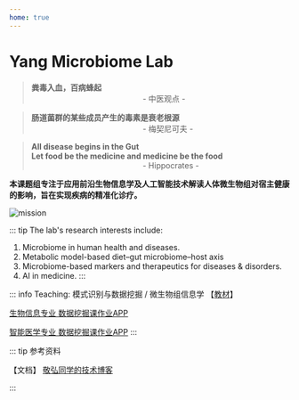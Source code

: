 ```yaml
---
home: true
---
```



# Yang Microbiome Lab


> **粪毒入血，百病蜂起**<br>
>&emsp;&emsp;&emsp;&emsp;&emsp;&emsp;&emsp;&emsp;&emsp;&emsp;&emsp;&emsp;&emsp;&emsp; - 中医观点 -

> **肠道菌群的某些成员产生的毒素是衰老根源**<br>
>&emsp;&emsp;&emsp;&emsp;&emsp;&emsp;&emsp;&emsp;&emsp;&emsp;&emsp;&emsp;&emsp;&emsp; - 梅契尼可夫 -

> **All disease begins in the Gut**<br>
> **Let food be the medicine and medicine be the food**<br>
>&emsp;&emsp;&emsp;&emsp;&emsp;&emsp;&emsp;&emsp;&emsp;&emsp;&emsp;&emsp;&emsp;&emsp; - Hippocrates -



**本课题组专注于应用前沿生物信息学及人工智能技术解读人体微生物组对宿主健康的影响，旨在实现疾病的精准化诊疗。**


![mission](/mission.png)

::: tip The lab's research interests include: 
1. Microbiome in human health and diseases.
2. Metabolic model-based diet–gut microbiome–host axis
3. Microbiome-based markers and therapeutics for diseases & disorders.
4. AI in medicine.
:::

::: info Teaching: 模式识别与数据挖掘 / 微生物组信息学 【[教材](https://item.jd.com/54599677086.html)】

[生物信息专业 数据挖掘课作业APP](http://yangbiolab.cn:8052/)

[智能医学专业 数据挖掘课作业APP](http://yangbiolab.cn:8055/)
:::

::: tip 参考资料

【文档】
[敬弘同学的技术博客](https://candy13573.github.io/)

:::
